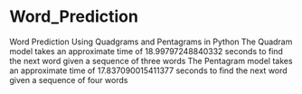 # Word_Prediction
Word Prediction Using Quadgrams and Pentagrams in Python
The Quadram model takes an approximate time of 18.99797248840332 seconds to find the next word given a sequence of three words
The Pentagram model takes an approximate time of 17.837090015411377 seconds to find the next word given a sequence of four words
